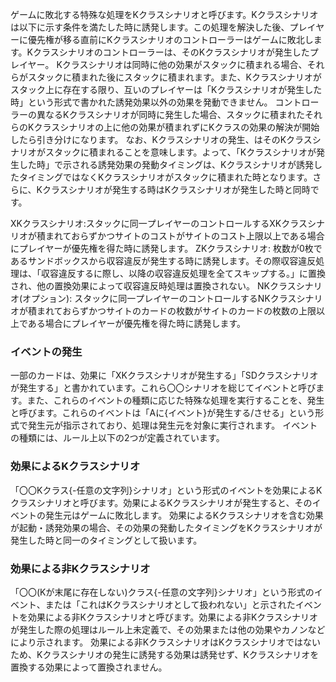 ゲームに敗北する特殊な処理をKクラスシナリオと呼びます。Kクラスシナリオは以下に示す条件を満たした時に誘発します。この処理を解決した後、プレイヤーに優先権が移る直前にKクラスシナリオのコントローラーはゲームに敗北します。Kクラスシナリオのコントローラーは、そのKクラスシナリオが発生したプレイヤー。
Kクラスシナリオは同時に他の効果がスタックに積まれる場合、それらがスタックに積まれた後にスタックに積まれます。また、Kクラスシナリオがスタック上に存在する限り、互いのプレイヤーは「Kクラスシナリオが発生した時」という形式で書かれた誘発効果以外の効果を発動できません。
コントローラーの異なるKクラスシナリオが同時に発生した場合、スタックに積まれたそれらのKクラスシナリオの上に他の効果が積まれずにKクラスの効果の解決が開始したら引き分けになります。
なお、Kクラスシナリオの発生、はそのKクラスシナリオがスタックに積まれることを意味します。よって、「Kクラスシナリオが発生した時」で示される誘発効果の発動タイミングは、Kクラスシナリオが誘発したタイミングではなくKクラスシナリオがスタックに積まれた時となります。さらに、Kクラスシナリオが発生する時はKクラスシナリオが発生した時と同時です。

XKクラスシナリオ:スタックに同一プレイヤーのコントロールするXKクラスシナリオが積まれておらずかつサイトのコストがサイトのコスト上限以上である場合にプレイヤーが優先権を得た時に誘発します。
ZKクラスシナリオ: 枚数が0枚であるサンドボックスから収容違反が発生する時に誘発します。その際収容違反処理は、「収容違反するに際し、以降の収容違反処理を全てスキップする。」に置換され、他の置換効果によって収容違反時処理は置換されない。
NKクラスシナリオ(オプション):  スタックに同一プレイヤーのコントロールするNKクラスシナリオが積まれておらずかつサイトのカードの枚数がサイトのカードの枚数の上限以上である場合にプレイヤーが優先権を得た時に誘発します。

### イベントの発生
一部のカードは、効果に「XKクラスシナリオが発生する」「SDクラスシナリオが発生する」と書かれています。これら〇〇シナリオを総じてイベントと呼びます。また、これらのイベントの種類に応じた特殊な処理を実行することを、発生と呼びます。これらのイベントは「Aに{イベント}が発生する/させる」という形式で発生元が指示されており、処理は発生元を対象に実行されます。
イベントの種類には、ルール上以下の2つが定義されています。

### 効果によるKクラスシナリオ
「〇〇Kクラス{-任意の文字列}シナリオ」という形式のイベントを効果によるKクラスシナリオと呼びます。効果によるKクラスシナリオが発生すると、そのイベントの発生元はゲームに敗北します。
効果によるKクラスシナリオを含む効果が起動・誘発効果の場合、その効果の発動したタイミングをKクラスシナリオが発生した時と同一のタイミングとして扱います。

### 効果による非Kクラスシナリオ
「〇〇(Kが末尾に存在しない)クラス{-任意の文字列}シナリオ」という形式のイベント、または「これはKクラスシナリオとして扱われない」と示されたイベントを効果による非Kクラスシナリオと呼びます。効果による非Kクラスシナリオが発生した際の処理はルール上未定義で、その効果または他の効果やカノンなどにより示されます。
効果による非KクラスシナリオはKクラスシナリオではないため、Kクラスシナリオの発生に誘発する効果は誘発せず、Kクラスシナリオを置換する効果によって置換されません。